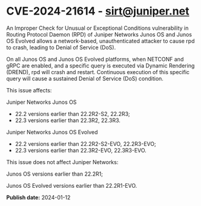 # CVE-2024-21614 - sirt@juniper.net


An Improper Check for Unusual or Exceptional Conditions vulnerability in Routing Protocol Daemon (RPD) of Juniper Networks Junos OS and Junos OS Evolved allows a network-based, unauthenticated attacker to cause rpd to crash, leading to Denial of Service (DoS).

On all Junos OS and Junos OS Evolved platforms, when NETCONF and gRPC are enabled, and a specific query is executed via Dynamic Rendering (DREND), rpd will crash and restart. Continuous execution of this specific query will cause a sustained Denial of Service (DoS) condition.

This issue affects:

Juniper Networks Junos OS



  *  22.2 versions earlier than 22.2R2-S2, 22.2R3;
  *  22.3 versions earlier than 22.3R2, 22.3R3.




Juniper Networks Junos OS Evolved



  *  22.2 versions earlier than 22.2R2-S2-EVO, 22.2R3-EVO;
  *  22.3 versions earlier than 22.3R2-EVO, 22.3R3-EVO.




This issue does not affect Juniper Networks:

Junos OS versions earlier than 22.2R1;

Junos OS Evolved versions earlier than 22.2R1-EVO.





**Publish date:** 2024-01-12
